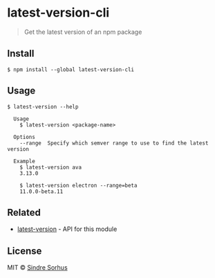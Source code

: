 # latest-version-cli

> Get the latest version of an npm package


## Install

```
$ npm install --global latest-version-cli
```


## Usage

```
$ latest-version --help

  Usage
    $ latest-version <package-name>

  Options
    --range  Specify which semver range to use to find the latest version

  Example
    $ latest-version ava
    3.13.0

    $ latest-version electron --range=beta
    11.0.0-beta.11
```


## Related

- [latest-version](https://github.com/sindresorhus/latest-version) - API for this module


## License

MIT © [Sindre Sorhus](https://sindresorhus.com)
